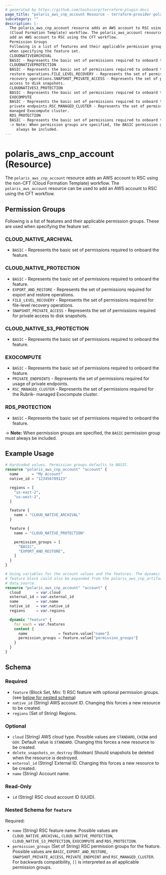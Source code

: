 ```yaml
---
# generated by https://github.com/hashicorp/terraform-plugin-docs
page_title: "polaris_aws_cnp_account Resource - terraform-provider-polaris"
subcategory: ""
description: |-
  The polaris_aws_cnp_account resource adds an AWS account to RSC using the non-CFT
  (Cloud Formation Template) workflow. The polaris_aws_account resource can be used to
  add an AWS account to RSC using the CFT workflow.
  Permission Groups
  Following is a list of features and their applicable permission groups. These are used
  when specifying the feature set.
  CLOUDNATIVEARCHIVAL
  BASIC - Represents the basic set of permissions required to onboard the feature.
  CLOUDNATIVEPROTECTION
  BASIC - Represents the basic set of permissions required to onboard the feature.EXPORT_AND_RESTORE - Represents the set of permissions required for export and
  restore operations.FILE_LEVEL_RECOVERY - Represents the set of permissions required for file-level
  recovery operations.SNAPSHOT_PRIVATE_ACCESS - Represents the set of permissions required for private
  access to disk snapshots.
  CLOUDNATIVES3_PROTECTION
  BASIC - Represents the basic set of permissions required to onboard the feature.
  EXOCOMPUTE
  BASIC - Represents the basic set of permissions required to onboard the feature.PRIVATE_ENDPOINTS - Represents the set of permissions required for usage of
  private endpoints.RSC_MANAGED_CLUSTER - Represents the set of permissions required for the Rubrik-
  managed Exocompute cluster.
  RDS_PROTECTION
  BASIC - Represents the basic set of permissions required to onboard the feature.
  -> Note: When permission groups are specified, the BASIC permission group must
     always be included.
---
```


# polaris_aws_cnp_account (Resource)

The `polaris_aws_cnp_account` resource adds an AWS account to RSC using the non-CFT
(Cloud Formation Template) workflow. The `polaris_aws_account` resource can be used to
add an AWS account to RSC using the CFT workflow.

## Permission Groups
Following is a list of features and their applicable permission groups. These are used
when specifying the feature set.

### CLOUD_NATIVE_ARCHIVAL
  * `BASIC` - Represents the basic set of permissions required to onboard the feature.

### CLOUD_NATIVE_PROTECTION
  * `BASIC` - Represents the basic set of permissions required to onboard the feature.
  * `EXPORT_AND_RESTORE` - Represents the set of permissions required for export and
    restore operations.
  * `FILE_LEVEL_RECOVERY` - Represents the set of permissions required for file-level
    recovery operations.
  * `SNAPSHOT_PRIVATE_ACCESS` - Represents the set of permissions required for private
    access to disk snapshots.

### CLOUD_NATIVE_S3_PROTECTION
  * `BASIC` - Represents the basic set of permissions required to onboard the feature.

### EXOCOMPUTE
  * `BASIC` - Represents the basic set of permissions required to onboard the feature.
  * `PRIVATE_ENDPOINTS` - Represents the set of permissions required for usage of
    private endpoints.
  * `RSC_MANAGED_CLUSTER` - Represents the set of permissions required for the Rubrik-
    managed Exocompute cluster.

### RDS_PROTECTION
  * `BASIC` - Represents the basic set of permissions required to onboard the feature.

-> **Note:** When permission groups are specified, the `BASIC` permission group must
   always be included.

## Example Usage

```terraform
# Hardcoded values. Permission groups defaults to BASIC.
resource "polaris_aws_cnp_account" "account" {
  name      = "My Account"
  native_id = "123456789123"

  regions = [
    "us-east-2",
    "us-west-2",
  ]

  feature {
    name = "CLOUD_NATIVE_ARCHIVAL"
  }

  feature {
    name = "CLOUD_NATIVE_PROTECTION"

    permission_groups = [
      "BASIC",
      "EXPORT_AND_RESTORE",
    ]
  }
}

# Using variables for the account values and the features. The dynamic
# feature block could also be expanded from the polaris_aws_cnp_artifacts
# data source.
resource "polaris_aws_cnp_account" "account" {
  cloud       = var.cloud
  external_id = var.external_id
  name        = var.name
  native_id   = var.native_id
  regions     = var.regions

  dynamic "feature" {
    for_each = var.features
    content {
      name              = feature.value["name"]
      permission_groups = feature.value["permission_groups"]
    }
  }
}
```

<!-- schema generated by tfplugindocs -->
## Schema

### Required

- `feature` (Block Set, Min: 1) RSC feature with optional permission groups. (see [below for nested schema](#nestedblock--feature))
- `native_id` (String) AWS account ID. Changing this forces a new resource to be created.
- `regions` (Set of String) Regions.

### Optional

- `cloud` (String) AWS cloud type. Possible values are `STANDARD`, `CHINA` and `GOV`. Default value is `STANDARD`. Changing this forces a new resource to be created.
- `delete_snapshots_on_destroy` (Boolean) Should snapshots be deleted when the resource is destroyed.
- `external_id` (String) External ID. Changing this forces a new resource to be created.
- `name` (String) Account name.

### Read-Only

- `id` (String) RSC cloud account ID (UUID).

<a id="nestedblock--feature"></a>
### Nested Schema for `feature`

Required:

- `name` (String) RSC feature name. Possible values are `CLOUD_NATIVE_ARCHIVAL`, `CLOUD_NATIVE_PROTECTION`, `CLOUD_NATIVE_S3_PROTECTION`, `EXOCOMPUTE` and `RDS_PROTECTION`.
- `permission_groups` (Set of String) RSC permission groups for the feature. Possible values are `BASIC`, `EXPORT_AND_RESTORE`, `SNAPSHOT_PRIVATE_ACCESS`, `PRIVATE_ENDPOINT` and `RSC_MANAGED_CLUSTER`. For backwards compatibility, `[]` is interpreted as all applicable permission groups.
